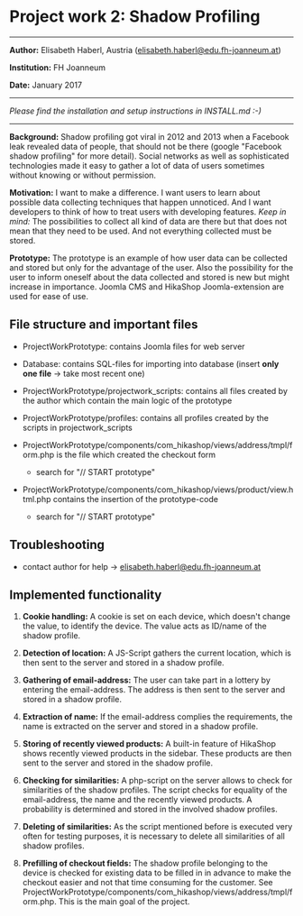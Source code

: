 # Project work 2: **Shadow Profiling** #

***

**Author:** Elisabeth Haberl, Austria (elisabeth.haberl@edu.fh-joanneum.at)

**Institution:** FH Joanneum

**Date:** January 2017

***

*Please find the installation and setup instructions in INSTALL.md :-)*

***

**Background:** Shadow profiling got viral in 2012 and 2013 when a Facebook leak revealed data of people, that should not be there (google "Facebook shadow profiling" for more detail). Social networks as well as sophisticated technologies made it easy to gather a lot of data of users sometimes without knowing or without permission.

**Motivation:** I want to make a difference. I want users to learn about possible data collecting techniques that happen unnoticed. And I want developers to think of how to treat users with developing features.
*Keep in mind:* The possibilities to collect all kind of data are there but that does not mean that they need to be used. And not everything collected must be stored.

**Prototype:** The prototype is an example of how user data can be collected and stored but only for the advantage of the user. Also the possibility for the user to inform oneself about the data collected and stored is new but might increase in importance. Joomla CMS and HikaShop Joomla-extension are used for ease of use.

## File structure and important files
* ProjectWorkPrototype: contains Joomla files for web server

* Database: contains SQL-files for importing into database (insert **only one file** -> take most recent one)

* ProjectWorkPrototype/projectwork_scripts: contains all files created by the author which contain the main logic of the prototype

* ProjectWorkPrototype/profiles: contains all profiles created by the scripts in projectwork_scripts


* ProjectWorkPrototype/components/com_hikashop/views/address/tmpl/form.php is the file which created the checkout form
  * search for "// START prototype"


* ProjectWorkPrototype/components/com_hikashop/views/product/view.html.php contains the insertion of the prototype-code
  * search for "// START prototype"


## Troubleshooting
* contact author for help -> elisabeth.haberl@edu.fh-joanneum.at

## Implemented functionality
1. **Cookie handling:** A cookie is set on each device, which doesn't change the value, to identify the device. The value acts as ID/name of the shadow profile.

2. **Detection of location:** A JS-Script gathers the current location, which is then sent to the server and stored in a shadow profile.

3. **Gathering of email-address:** The user can take part in a lottery by entering the email-address. The address is then sent to the server and stored in a shadow profile.

4. **Extraction of name:** If the email-address complies the requirements, the name is extracted on the server and stored in a shadow profile.

5. **Storing of recently viewed products:** A built-in feature of HikaShop shows recently viewed products in the sidebar. These products are then sent to the server and stored in the shadow profile.

6. **Checking for similarities:** A php-script on the server allows to check for similarities of the shadow profiles. The script checks for equality of the email-address, the name and the recently viewed products. A probability is determined and stored in the involved shadow profiles.

7. **Deleting of similarities:** As the script mentioned before is executed very often for testing purposes, it is necessary to delete all similarities of all shadow profiles.

8. **Prefilling of checkout fields:** The shadow profile belonging to the device is checked for existing data to be filled in in advance to make the checkout easier and not that time consuming for the customer. See ProjectWorkPrototype/components/com_hikashop/views/address/tmpl/form.php. This is the main goal of the project.
